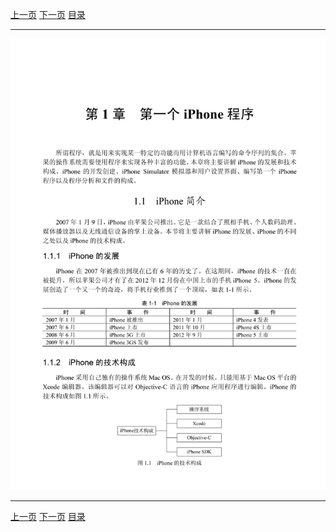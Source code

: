 [上一页](014.md) [下一页](016.md) [目录](../README.md)

***

![015](../images/015.png)

***

[上一页](014.md) [下一页](016.md) [目录](../README.md)